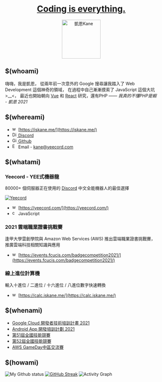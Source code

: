 <h1 align="center">
  <a href="https://iskane.me/">Coding is everything.<a/>
</h1>
<p align="center">
  <img src="img/avatar.png" width="128px" alt="凱恩Kane"/>
</p>

## $(whoami)

嗨嗨，我是凱恩，
從兩年前一次意外的 Google 搜尋讓我踏入了 Web Development 這個神奇的領域，
在過程中自己漸漸摸索了 JavaScript 這個大坑 >__<，
最近也開始朝向 [Vue](https://vuejs.org/) 和 [React](https://zh-hant.reactjs.org/) 研究，還有PHP —— _我真的不懂PHP是蝦 - 凱恩 2021_

## $(whereami)

- <img src="icon/window-maximize.svg" alt="website" width="16px"> [https://iskane.me/](https://iskane.me/)
- [<img src="icon/discord.svg" width="16px" alt="Discord"> Discord](https://discord.gg/yeecord)
- [<img src="icon/github.svg" width="16px" alt="Github"> Github](https://github.com/Gary50613)
- <img src="icon/envelope.svg" width="16px" alt="Email"> Email - [kane@yeecord.com](mailto:kane@yeecord.com)

## $(whatami)

### Yeecord - YEE式機器龍
80000+ 個伺服器正在使用的
[Discord](https://discord.com) 中文全能機器人的最佳選擇

[![Yeecord](https://discord.com/api/guilds/600363644991176822/widget.png?style=banner2)](https://discord.gg/yeecord)

- <img src="icon/window-maximize.svg" alt="website" width="16px"> [https://yeecord.com/](https://yeecord.com/)
- <img src="icon/code.svg" width="16px" alt="code language"> JavaScript

### 2021 雲端職業證書挑戰賽
逢甲大學雲創學院與 Amazon Web Services (AWS) 推出雲端職業證書挑戰賽，推廣雲端科技相關知識與應用

- <img src="icon/window-maximize.svg" alt="website" width="16px"> [https://events.fcucis.com/badgecompetition2021/](https://events.fcucis.com/badgecompetition2021/)

### 線上進位計算機
輸入十進位 / 二進位 / 十六進位 / 八進位數字快速轉換
- <img src="icon/window-maximize.svg" alt="website" width="16px"> [https://calc.iskane.me/](https://calc.iskane.me/)

## $(whenami)

- [Google Cloud 開發者技術培訓計畫 2021](https://events.withgoogle.com/cloud-study-jam-2021-twhk/)
- [Android App 開發培訓計劃 2021](https://events.withgoogle.com/android-study-jam-twhk-2021/)
- [第51屆全國技能競賽](https://skillsweek.wdasec.gov.tw/skillsweek/)
- [第52屆全國技能競賽](https://skillsweek.wdasec.gov.tw/skillsweek/)
- [AWS GameDay中區交流賽](https://www.iecs.fcu.edu.tw/news/AWS%20GameDay中區交流賽/)

## $(howami)

![My Github status](https://github-readme-stats.vercel.app/api?username=Gary50613&count_private=true&show_icons=true&theme=radical)
[![GitHub Streak](http://github-readme-streak-stats.herokuapp.com?user=Gary50613&theme=dark&hide_border=true)](https://git.io/streak-stats)
![Activity Graph](http://activity-graph.herokuapp.com/graph?username=Gary50613&bg_color=161B22&color=4fff67&line=4fff67&point=ffffff&area=true&hide_border=true)
